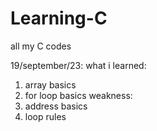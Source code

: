 # Learning-C
all my C codes 

19/september/23:
what i learned:
1. array basics
2. for loop basics
weakness:
1. address basics
2. loop rules

